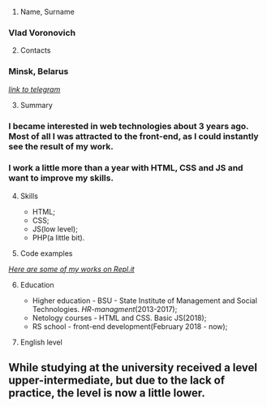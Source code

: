 1. Name, Surname

  ### Vlad Voronovich

2. Contacts

  ### Minsk, Belarus
  *[link to telegram](https://t.me/@lospotatos)*

3. Summary
  
  ### I became interested in web technologies about 3 years ago. Most of all I was attracted to the front-end, as I could instantly see the result of my work.
  ### I work a little more than a year with HTML, CSS and JS and want to improve my skills.
  
  
4. Skills

   * HTML; 
   * CSS; 
   * JS(low level); 
   * PHP(a little bit).

5. Code examples

  *[Here are some of my works on Repl.it](https://repl.it/@VladVY)*
  
6. Education

    * Higher education - BSU - State Institute of Management and Social Technologies. *HR-managment*(2013-2017);
    * Netology courses - HTML and CSS. Basic JS(2018);
    * RS school - front-end development(February 2018 - now);
    
 7. English level
 
   ## While studying at the university received a level upper-intermediate, but due to the lack of practice, the level is now a little lower. 
    

